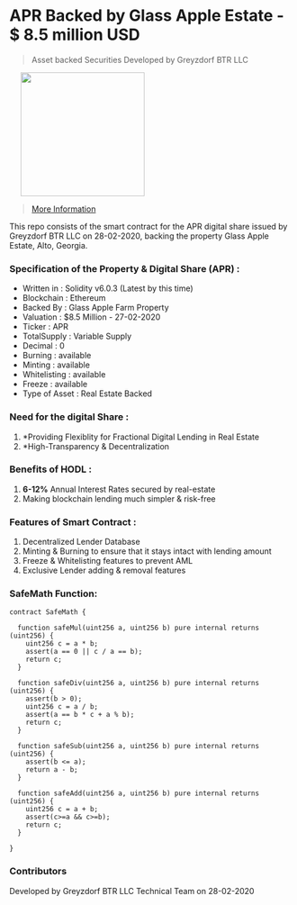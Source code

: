 # APR Backed by Glass Apple Estate - $ 8.5 million USD

> Asset backed Securities Developed by Greyzdorf BTR LLC

<img src="https://www.greyzdorf.io/images/svg/apr.svg" style="margin-left:20px" width="220" height="220" />

> [More Information](https://exchange.greyzdorf.io/listed/apr)

This repo consists of the smart contract for the APR digital share issued by Greyzdorf BTR LLC on 28-02-2020, backing the property Glass Apple Estate, Alto, Georgia.

### Specification of the Property & Digital Share (APR) :

- Written in : Solidity v6.0.3 (Latest by this time)<br />
- Blockchain : Ethereum<br />
- Backed By : Glass Apple Farm Property<br />
- Valuation : $8.5 Million - 27-02-2020<br />
- Ticker : APR<br />
- TotalSupply : Variable Supply<br />
- Decimal : 0<br />
- Burning : available<br />
- Minting : available<br />
- Whitelisting : available<br />
- Freeze : available<br />
- Type of Asset : Real Estate Backed<br />

### Need for the digital Share :

1. *Providing Flexiblity for Fractional Digital Lending in Real Estate
1. *High-Transparency & Decentralization

### Benefits of HODL :

1. **6-12%** Annual Interest Rates secured by real-estate
1. Making blockchain lending much simpler & risk-free

### Features of Smart Contract :

1. Decentralized Lender Database 
1. Minting & Burning to ensure that it stays intact with lending amount
1. Freeze & Whitelisting features to prevent AML
1. Exclusive Lender adding & removal features

### SafeMath Function:
```solidity
contract SafeMath {
    
  function safeMul(uint256 a, uint256 b) pure internal returns (uint256) {
    uint256 c = a * b;
    assert(a == 0 || c / a == b);
    return c;
  }

  function safeDiv(uint256 a, uint256 b) pure internal returns (uint256) {
    assert(b > 0);
    uint256 c = a / b;
    assert(a == b * c + a % b);
    return c;
  }

  function safeSub(uint256 a, uint256 b) pure internal returns (uint256) {
    assert(b <= a);
    return a - b;
  }

  function safeAdd(uint256 a, uint256 b) pure internal returns (uint256) {
    uint256 c = a + b;
    assert(c>=a && c>=b);
    return c;
  }

}
```

### Contributors
Developed by Greyzdorf BTR LLC Technical Team on 28-02-2020
